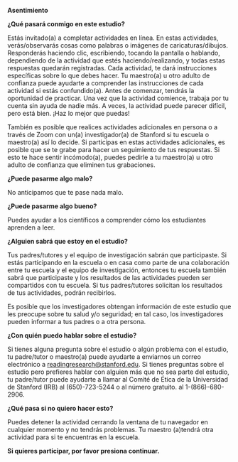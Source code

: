 **Asentimiento**

**¿Qué pasará conmigo en este estudio?**

Estás invitado(a) a completar actividades en línea. En estas actividades, verás/observarás cosas como palabras o imágenes de caricaturas/dibujos. Responderás haciendo clic, escribiendo, tocando la pantalla o hablando, dependiendo de la actividad que estés haciendo/realizando, y todas estas respuestas quedarán registradas.  Cada actividad, te dará instrucciones específicas sobre lo que debes hacer. Tu maestro(a) u otro adulto de confianza puede ayudarte a comprender las instrucciones de cada actividad si estás confundido(a). Antes de comenzar, tendrás la oportunidad de practicar. Una vez que la actividad comience, trabaja por tu cuenta sin ayuda de nadie más. A veces, la actividad puede parecer difícil, pero está bien. ¡Haz lo mejor que puedas\!

También es posible que realices actividades adicionales en persona o a través de Zoom con un(a) investigador(a) de Stanford si tu escuela o maestro(a) así lo decide. Si participas en estas actividades adicionales, es posible que se te grabe para hacer un seguimiento de tus respuestas. Si esto te hace sentir incómodo(a), puedes pedirle a tu maestro(a) u otro adulto de confianza que eliminen tus grabaciones.

**¿Puede pasarme algo malo?**

 No anticipamos que te pase nada malo.

**¿Puede pasarme algo bueno?**

Puedes ayudar a los científicos a comprender cómo los estudiantes aprenden a leer.

**¿Alguien sabrá que estoy en el estudio?**

Tus padres/tutores y el equipo de investigación sabrán que participaste. Si estás participando en la escuela o en casa como parte de una colaboración entre tu escuela y el equipo de investigación, entonces tu escuela también sabrá que participaste y los resultados de las actividades pueden ser compartidos con tu escuela. Si tus padres/tutores solicitan los resultados de tus actividades, podrán recibirlos. 

Es posible que los investigadores obtengan información de este estudio que les preocupe sobre tu salud y/o seguridad; en tal caso, los investigadores pueden informar a tus padres o a otra persona.

**¿Con quién puedo hablar sobre el estudio?**

Si tienes alguna pregunta sobre el estudio o algún problema con el estudio, tu padre/tutor o maestro(a) puede ayudarte a enviarnos un correo electrónico a readingresearch@stanford.edu. Si tienes preguntas sobre el estudio pero prefieres hablar con alguien más que no sea parte del estudio, tu padre/tutor puede ayudarte a llamar al Comité de Ética de la Universidad de Stanford (IRB) al (650)-723-5244 o al número gratuito. al 1-(866)-680-2906.

**¿Qué pasa si no quiero hacer esto?**

Puedes detener la actividad cerrando la ventana de tu navegador en cualquier momento y no tendrás problemas. Tu maestro (a)tendrá otra actividad para si te encuentras en la escuela.

**Si quieres participar, por favor presiona continuar.**

